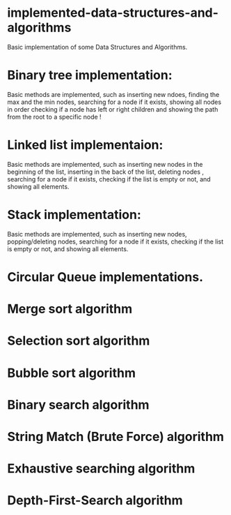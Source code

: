 # implemented-data-structures-and-algorithms
Basic implementation of some Data Structures and Algorithms.

# Binary tree implementation:
Basic methods are implemented, such as inserting new ndoes, finding the max and the min nodes, searching for a node if it exists, showing all nodes in order checking if a node has left or right children and showing the path from the root to a specific node !

# Linked list implementaion:
Basic methods are implemented, such as inserting new nodes in the beginning of the list, inserting in the back of the list, deleting nodes
, searching for a node if it exists, checking if the list is empty or not, and showing all elements.

# Stack implementation:
Basic methods are implemented, such as inserting new nodes, popping/deleting nodes, searching for a node if it exists, checking if the list is empty or not, and showing all elements.

# Circular Queue implementations.

# Merge sort algorithm

# Selection sort algorithm

# Bubble sort algorithm

# Binary search algorithm

# String Match (Brute Force) algorithm

# Exhaustive searching algorithm

# Depth-First-Search algorithm
